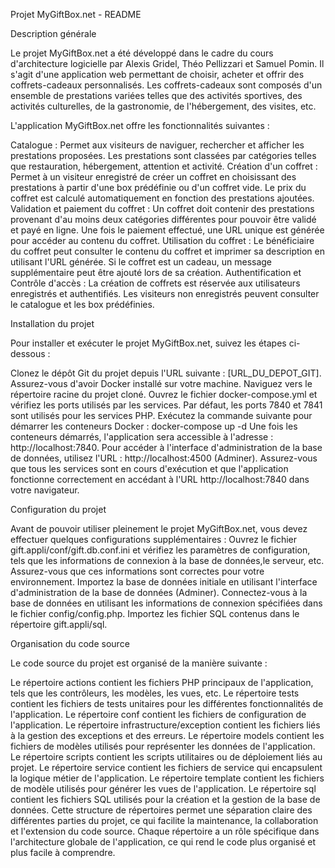 Projet MyGiftBox.net - README

Description générale

Le projet MyGiftBox.net a été développé dans le cadre du cours d'architecture logicielle par Alexis Gridel, Théo Pellizzari et Samuel Pomin. Il s'agit d'une application web permettant de choisir, acheter et offrir des coffrets-cadeaux personnalisés. Les coffrets-cadeaux sont composés d'un ensemble de prestations variées telles que des activités sportives, des activités culturelles, de la gastronomie, de l'hébergement, des visites, etc.

L'application MyGiftBox.net offre les fonctionnalités suivantes :

Catalogue : Permet aux visiteurs de naviguer, rechercher et afficher les prestations proposées. Les prestations sont classées par catégories telles que restauration, hébergement, attention et activité.
Création d'un coffret : Permet à un visiteur enregistré de créer un coffret en choisissant des prestations à partir d'une box prédéfinie ou d'un coffret vide. Le prix du coffret est calculé automatiquement en fonction des prestations ajoutées.
Validation et paiement du coffret : Un coffret doit contenir des prestations provenant d'au moins deux catégories différentes pour pouvoir être validé et payé en ligne. Une fois le paiement effectué, une URL unique est générée pour accéder au contenu du coffret.
Utilisation du coffret : Le bénéficiaire du coffret peut consulter le contenu du coffret et imprimer sa description en utilisant l'URL générée. Si le coffret est un cadeau, un message supplémentaire peut être ajouté lors de sa création.
Authentification et Contrôle d'accès : La création de coffrets est réservée aux utilisateurs enregistrés et authentifiés. Les visiteurs non enregistrés peuvent consulter le catalogue et les box prédéfinies.

Installation du projet

Pour installer et exécuter le projet MyGiftBox.net, suivez les étapes ci-dessous :

Clonez le dépôt Git du projet depuis l'URL suivante : [URL_DU_DEPOT_GIT].
Assurez-vous d'avoir Docker installé sur votre machine.
Naviguez vers le répertoire racine du projet cloné.
Ouvrez le fichier docker-compose.yml et vérifiez les ports utilisés par les services. Par défaut, les ports 7840 et 7841 sont utilisés pour les services PHP.
Exécutez la commande suivante pour démarrer les conteneurs Docker :
docker-compose up -d
Une fois les conteneurs démarrés, l'application sera accessible à l'adresse : http://localhost:7840.
Pour accéder à l'interface d'administration de la base de données, utilisez l'URL : http://localhost:4500 (Adminer).
Assurez-vous que tous les services sont en cours d'exécution et que l'application fonctionne correctement en accédant à l'URL http://localhost:7840 dans votre navigateur.

Configuration du projet

Avant de pouvoir utiliser pleinement le projet MyGiftBox.net, vous devez effectuer quelques configurations supplémentaires :
Ouvrez le fichier gift.appli/conf/gift.db.conf.ini et vérifiez les paramètres de configuration, tels que les informations de connexion à la base de données,le serveur, etc. Assurez-vous que ces informations sont correctes pour votre environnement.
Importez la base de données initiale en utilisant l'interface d'administration de la base de données (Adminer). Connectez-vous à la base de données en utilisant les informations de connexion spécifiées dans le fichier config/config.php. Importez les fichier SQL contenus dans le répertoire gift.appli/sql.

Organisation du code source

Le code source du projet est organisé de la manière suivante :

Le répertoire actions contient les fichiers PHP principaux de l'application, tels que les contrôleurs, les modèles, les vues, etc.
Le répertoire tests contient les fichiers de tests unitaires pour les différentes fonctionnalités de l'application.
Le répertoire conf contient les fichiers de configuration de l'application.
Le répertoire infrastructure/exception contient les fichiers liés à la gestion des exceptions et des erreurs.
Le répertoire models contient les fichiers de modèles utilisés pour représenter les données de l'application.
Le répertoire scripts contient les scripts utilitaires ou de déploiement liés au projet.
Le répertoire service contient les fichiers de service qui encapsulent la logique métier de l'application.
Le répertoire template contient les fichiers de modèle utilisés pour générer les vues de l'application.
Le répertoire sql contient les fichiers SQL utilisés pour la création et la gestion de la base de données.
Cette structure de répertoires permet une séparation claire des différentes parties du projet, ce qui facilite la maintenance, la collaboration et l'extension du code source. Chaque répertoire a un rôle spécifique dans l'architecture globale de l'application, ce qui rend le code plus organisé et plus facile à comprendre.


